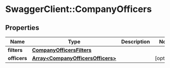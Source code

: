 # SwaggerClient::CompanyOfficers

## Properties
Name | Type | Description | Notes
------------ | ------------- | ------------- | -------------
**filters** | [**CompanyOfficersFilters**](CompanyOfficersFilters.md) |  | 
**officers** | [**Array&lt;CompanyOfficersOfficers&gt;**](CompanyOfficersOfficers.md) |  | [optional] 


